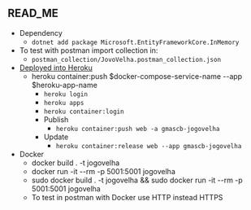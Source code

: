 ## READ_ME

* Dependency
  * ```dotnet add package Microsoft.EntityFrameworkCore.InMemory```
* To test with postman import collection in: 
  * ```postman_collection/JovoVelha.postman_collection.json```
* [Deployed into Heroku](https://devcenter.heroku.com/articles/container-registry-and-runtime)
  * heroku container:push $docker-compose-service-name --app $heroku-app-name
    * ```heroku login```
    * ```heroku apps```
    * ```heroku container:login```
    * Publish
      * ```heroku container:push web -a gmascb-jogovelha```
    * Update
      * ```heroku container:release web --app gmascb-jogovelha```
* Docker
  * docker build . -t jogovelha
  * docker run -it --rm -p 5001:5001 jogovelha
  * sudo docker build . -t jogovelha && sudo docker run -it --rm -p 5001:5001 jogovelha
  * To test in postman with Docker use HTTP instead HTTPS